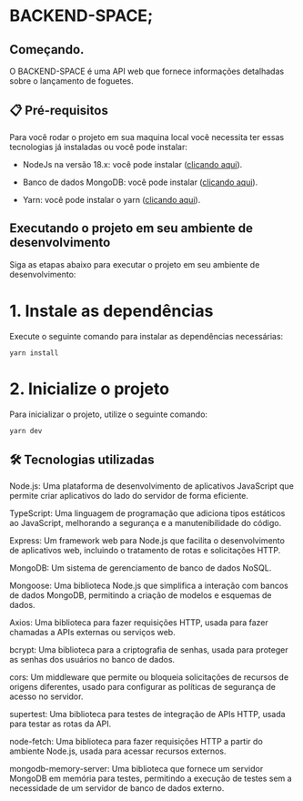 # BACKEND-SPACE;

## Começando.

O BACKEND-SPACE é uma API web que fornece informações detalhadas sobre o lançamento de foguetes.

## 📋 Pré-requisitos

Para você rodar o projeto em sua maquina local você necessita ter essas tecnologias já instaladas ou você pode instalar:

- NodeJs na versão 18.x: você pode instalar ([clicando aqui](https://nodejs.org/en/download/)).

- Banco de dados MongoDB: você pode instalar ([clicando aqui](https://www.mongodb.com/docs/manual/installation/)).

- Yarn: você pode instalar o yarn ([clicando aqui](https://classic.yarnpkg.com/lang/en/docs/install/#debian-stable)).

## Executando o projeto em seu ambiente de desenvolvimento

Siga as etapas abaixo para executar o projeto em seu ambiente de desenvolvimento:

# 1. Instale as dependências

Execute o seguinte comando para instalar as dependências necessárias:

```
yarn install
```

# 2. Inicialize o projeto

Para inicializar o projeto, utilize o seguinte comando:

```
yarn dev
```

## 🛠️ Tecnologias utilizadas

Node.js: Uma plataforma de desenvolvimento de aplicativos JavaScript que permite criar aplicativos do lado do servidor de forma eficiente.

TypeScript: Uma linguagem de programação que adiciona tipos estáticos ao JavaScript, melhorando a segurança e a manutenibilidade do código.

Express: Um framework web para Node.js que facilita o desenvolvimento de aplicativos web, incluindo o tratamento de rotas e solicitações HTTP.

MongoDB: Um sistema de gerenciamento de banco de dados NoSQL.

Mongoose: Uma biblioteca Node.js que simplifica a interação com bancos de dados MongoDB, permitindo a criação de modelos e esquemas de dados.

Axios: Uma biblioteca para fazer requisições HTTP, usada para fazer chamadas a APIs externas ou serviços web.

bcrypt: Uma biblioteca para a criptografia de senhas, usada para proteger as senhas dos usuários no banco de dados.

cors: Um middleware que permite ou bloqueia solicitações de recursos de origens diferentes, usado para configurar as políticas de segurança de acesso no servidor.

supertest: Uma biblioteca para testes de integração de APIs HTTP, usada para testar as rotas da API.

node-fetch: Uma biblioteca para fazer requisições HTTP a partir do ambiente Node.js, usada para acessar recursos externos.

mongodb-memory-server: Uma biblioteca que fornece um servidor MongoDB em memória para testes, permitindo a execução de testes sem a necessidade de um servidor de banco de dados externo.
